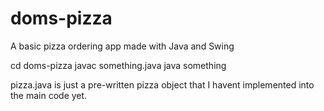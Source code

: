 # doms-pizza
A basic pizza ordering app made with Java and Swing

cd doms-pizza
javac something.java 
java something

pizza.java is just a pre-written pizza object that I havent implemented into the main code yet.
